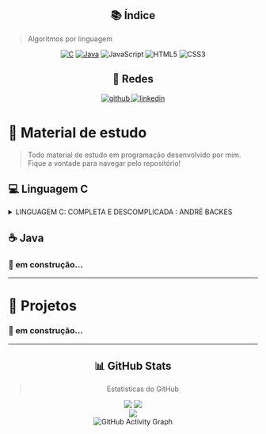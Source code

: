 

<div align="center">

## :books: Índice
<div align="left">

> Algoritmos por linguagem
</div>

   [![C](https://img.shields.io/badge/c-%2300599C.svg?style=for-the-badge&logo=c&logoColor=white)](#💻-linguagem-c)
   [![Java](https://img.shields.io/badge/java-%23ED8B00.svg?style=for-the-badge&logo=java&logoColor=white)]() 
   ![JavaScript](https://img.shields.io/badge/javascript-%23323330.svg?style=for-the-badge&logo=javascript&logoColor=%23F7DF1E) 
   ![HTML5](https://img.shields.io/badge/html5-%23E34F26.svg?style=for-the-badge&logo=html5&logoColor=white) 
   ![CSS3](https://img.shields.io/badge/css3-%231572B6.svg?style=for-the-badge&logo=css3&logoColor=white)

## :speech_balloon: Redes  

<div align="left">

</div>

<a href="https://github.com/Fariaslr" target="_blank">
<img src=https://img.shields.io/badge/github-%2324292e.svg?&style=for-the-badge&logo=github&logoColor=white alt=github style="margin-bottom: 5px;" />
</a>
<a href="https://www.linkedin.com/in/lucas-farias-806061209/" target="_blank">
<img src=https://img.shields.io/badge/linkedin-%231E77B5.svg?&style=for-the-badge&logo=linkedin&logoColor=white alt=linkedin style="margin-bottom: 5px;" /></a></a></div>

# :book: Material de estudo
<div align="left">

   >Todo material de estudo em programação desenvolvido por mim. Fique a vontade para navegar pelo repositório!
## :computer: Linguagem C 

<details>
<summary>LINGUAGEM C: COMPLETA E DESCOMPLICADA : ANDRÉ BACKES  </summary>

   > Link para a compra do [livro](https://www.amazon.com.br/Linguagem-Completa-Descomplicada-Andr%C3%A9-Backes/dp/8535268553)
   1. [Lendo e escrevendo nas variáveis](https://github.com/Fariaslr/Lendo-e-escrevendo-nas-variaveis)
   2. [As operações que podemos fazer com as variáveis](https://github.com/Fariaslr/As-operacoes-que-podemos-fazer-com-as-variaveis)
   3. [Comando de controle de condicional](https://github.com/Fariaslr/Comando-de-controle-de-qualidade)
   4. [Comandos de repetição](https://github.com/Fariaslr)
   5. [Vetores e matrizes – arrays](https://github.com/Fariaslr)
   6. [Tipos definidos pelo programador](https://github.com/Fariaslr)
   7. [Funções](https://github.com/Fariaslr)
   8. [Ponteiros](https://github.com/Fariaslr)
   9. [Alocação dinâmica](https://github.com/Fariaslr)
   10. [Arquivos](https://github.com/Fariaslr)

<summary></summary>
</details>
</div>

## :coffee: Java
### :construction: em construção...
___

# :mag_right: Projetos 
### :construction: em construção...
___

<div align="center">

## 📊 GitHub Stats

>Estatísticas do GitHub

![](https://github-readme-stats.vercel.app/api/top-langs/?username=Fariaslr&theme=merko&hide_border=true&include_all_commits=false&count_private=true&layout=compact) 
![](https://github-readme-stats.vercel.app/api?username=Fariaslr&theme=merko&hide_border=true&include_all_commits=false&count_private=true)<br/>
![](https://github-readme-streak-stats.herokuapp.com/?user=Fariaslr&theme=merko&hide_border=true)<br/>
![GitHub Activity Graph](https://activity-graph.herokuapp.com/graph?username=Fariaslr)</div>


